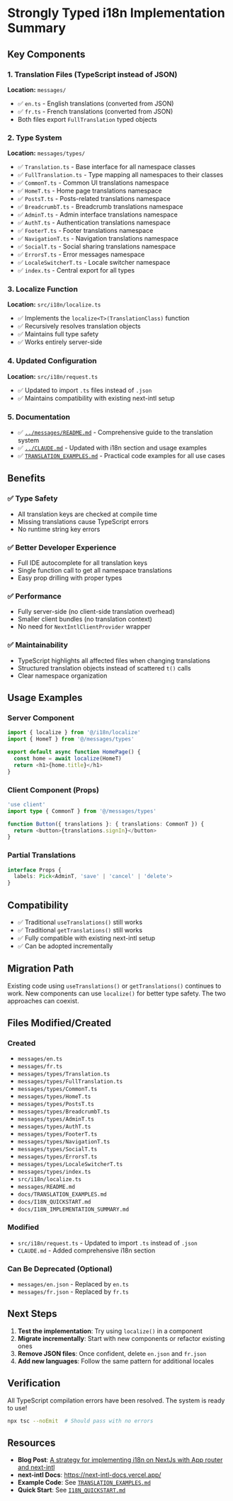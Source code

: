 # Strongly Typed i18n Implementation Summary

## Key Components

### 1. Translation Files (TypeScript instead of JSON)

**Location:** `messages/`

- ✅ `en.ts` - English translations (converted from JSON)
- ✅ `fr.ts` - French translations (converted from JSON)
- Both files export `FullTranslation` typed objects

### 2. Type System

**Location:** `messages/types/`

- ✅ `Translation.ts` - Base interface for all namespace classes
- ✅ `FullTranslation.ts` - Type mapping all namespaces to their classes
- ✅ `CommonT.ts` - Common UI translations namespace
- ✅ `HomeT.ts` - Home page translations namespace
- ✅ `PostsT.ts` - Posts-related translations namespace
- ✅ `BreadcrumbT.ts` - Breadcrumb translations namespace
- ✅ `AdminT.ts` - Admin interface translations namespace
- ✅ `AuthT.ts` - Authentication translations namespace
- ✅ `FooterT.ts` - Footer translations namespace
- ✅ `NavigationT.ts` - Navigation translations namespace
- ✅ `SocialT.ts` - Social sharing translations namespace
- ✅ `ErrorsT.ts` - Error messages namespace
- ✅ `LocaleSwitcherT.ts` - Locale switcher namespace
- ✅ `index.ts` - Central export for all types

### 3. Localize Function

**Location:** `src/i18n/localize.ts`

- ✅ Implements the `localize<T>(TranslationClass)` function
- ✅ Recursively resolves translation objects
- ✅ Maintains full type safety
- ✅ Works entirely server-side

### 4. Updated Configuration

**Location:** `src/i18n/request.ts`

- ✅ Updated to import `.ts` files instead of `.json`
- ✅ Maintains compatibility with existing next-intl setup

### 5. Documentation

- ✅ [`../messages/README.md`](../messages/README.md) - Comprehensive guide to the translation system
- ✅ [`../CLAUDE.md`](../CLAUDE.md) - Updated with i18n section and usage examples
- ✅ [`TRANSLATION_EXAMPLES.md`](./TRANSLATION_EXAMPLES.md) - Practical code examples for all use cases

## Benefits

### ✅ Type Safety
- All translation keys are checked at compile time
- Missing translations cause TypeScript errors
- No runtime string key errors

### ✅ Better Developer Experience
- Full IDE autocomplete for all translation keys
- Single function call to get all namespace translations
- Easy prop drilling with proper types

### ✅ Performance
- Fully server-side (no client-side translation overhead)
- Smaller client bundles (no translation context)
- No need for `NextIntlClientProvider` wrapper

### ✅ Maintainability
- TypeScript highlights all affected files when changing translations
- Structured translation objects instead of scattered `t()` calls
- Clear namespace organization

## Usage Examples

### Server Component

```typescript
import { localize } from '@/i18n/localize'
import { HomeT } from '@/messages/types'

export default async function HomePage() {
  const home = await localize(HomeT)
  return <h1>{home.title}</h1>
}
```

### Client Component (Props)

```typescript
'use client'
import type { CommonT } from '@/messages/types'

function Button({ translations }: { translations: CommonT }) {
  return <button>{translations.signIn}</button>
}
```

### Partial Translations

```typescript
interface Props {
  labels: Pick<AdminT, 'save' | 'cancel' | 'delete'>
}
```

## Compatibility

- ✅ Traditional `useTranslations()` still works
- ✅ Traditional `getTranslations()` still works
- ✅ Fully compatible with existing next-intl setup
- ✅ Can be adopted incrementally

## Migration Path

Existing code using `useTranslations()` or `getTranslations()` continues to work. New components can use `localize()` for better type safety. The two approaches can coexist.

## Files Modified/Created

### Created
- `messages/en.ts`
- `messages/fr.ts`
- `messages/types/Translation.ts`
- `messages/types/FullTranslation.ts`
- `messages/types/CommonT.ts`
- `messages/types/HomeT.ts`
- `messages/types/PostsT.ts`
- `messages/types/BreadcrumbT.ts`
- `messages/types/AdminT.ts`
- `messages/types/AuthT.ts`
- `messages/types/FooterT.ts`
- `messages/types/NavigationT.ts`
- `messages/types/SocialT.ts`
- `messages/types/ErrorsT.ts`
- `messages/types/LocaleSwitcherT.ts`
- `messages/types/index.ts`
- `src/i18n/localize.ts`
- `messages/README.md`
- `docs/TRANSLATION_EXAMPLES.md`
- `docs/I18N_QUICKSTART.md`
- `docs/I18N_IMPLEMENTATION_SUMMARY.md`

### Modified
- `src/i18n/request.ts` - Updated to import `.ts` instead of `.json`
- `CLAUDE.md` - Added comprehensive i18n section

### Can Be Deprecated (Optional)
- `messages/en.json` - Replaced by `en.ts`
- `messages/fr.json` - Replaced by `fr.ts`

## Next Steps

1. **Test the implementation**: Try using `localize()` in a component
2. **Migrate incrementally**: Start with new components or refactor existing ones
3. **Remove JSON files**: Once confident, delete `en.json` and `fr.json`
4. **Add new languages**: Follow the same pattern for additional locales

## Verification

All TypeScript compilation errors have been resolved. The system is ready to use!

```bash
npx tsc --noEmit  # Should pass with no errors
```

## Resources

- **Blog Post**: [A strategy for implementing i18n on NextJs with App router and next-intl](https://javascript.plainenglish.io/a-strategy-for-implementing-i18n-on-nextjs-with-app-router-and-next-intl-fully-server-side-fa6d1c43d17b)
- **next-intl Docs**: https://next-intl-docs.vercel.app/
- **Example Code**: See [`TRANSLATION_EXAMPLES.md`](./TRANSLATION_EXAMPLES.md)
- **Quick Start**: See [`I18N_QUICKSTART.md`](./I18N_QUICKSTART.md)
